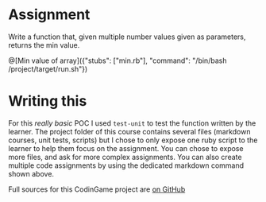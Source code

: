 # Assignment
Write a function that, given multiple number values given as parameters, returns the min value.

@[Min value of array]({"stubs": ["min.rb"], "command": "/bin/bash /project/target/run.sh"})

# Writing this

For this *really basic* POC I used `test-unit` to test the function written by the learner. The project folder of this course contains several files (markdown courses, unit tests, scripts) but I chose to only expose one ruby script to the learner to help them focus on the assignment.
You can chose to expose more files, and ask for more complex assignments. You can also create multiple code assignments by using the dedicated markdown command shown above.

Full sources for this CodinGame project are [on GitHub](https://github.com/LeonardA-L/ruby-codingame-course)